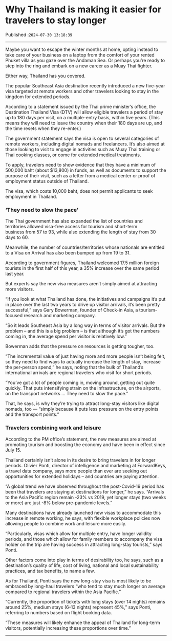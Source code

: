 # Why Thailand is making it easier for travelers to stay longer

Published :`2024-07-30 13:18:39`

---

Maybe you want to escape the winter months at home, opting instead to take care of your business on a laptop from the comfort of your rented Phuket villa as you gaze over the Andaman Sea. Or perhaps you’re ready to step into the ring and embark on a new career as a Muay Thai fighter.

Either way, Thailand has you covered.

The popular Southeast Asia destination recently introduced a new five-year visa targeted at remote workers and other travelers looking to stay in the kingdom for extended periods.

According to a statement issued by the Thai prime minister’s office, the Destination Thailand Visa (DTV) will allow eligible travelers a period of stay up to 180 days per visit, on a multiple-entry basis, within five years. (This means they will need to leave the country when their 180 days are up, and the time resets when they re-enter.)

The government statement says the visa is open to several categories of remote workers, including digital nomads and freelancers. It’s also aimed at those looking to visit to engage in activities such as Muay Thai training or Thai cooking classes, or come for extended medical treatments.

To apply, travelers need to show evidence that they have a minimum of 500,000 baht (about $13,800) in funds, as well as documents to support the purpose of their visit, such as a letter from a medical center or proof of employment status outside of Thailand.

The visa, which costs 10,000 baht, does not permit applicants to seek employment in Thailand.

### ‘They need to slow the pace’

The Thai government has also expanded the list of countries and territories allowed visa-free access for tourism and short-term business from 57 to 93, while also extending the length of stay from 30 days to 60.

Meanwhile, the number of countries/territories whose nationals are entitled to a Visa on Arrival has also been bumped up from 19 to 31.

According to government figures, Thailand welcomed 17.5 million foreign tourists in the first half of this year, a 35% increase over the same period last year.

But experts say the new visa measures aren’t simply aimed at attracting more visitors.

“If you look at what Thailand has done, the initiatives and campaigns it’s put in place over the last two years to drive up visitor arrivals, it’s been pretty successful,” says Gary Bowerman, founder of Check-in Asia, a tourism-focused research and marketing company.

“So it leads Southeast Asia by a long way in terms of visitor arrivals. But the problem – and this is a big problem – is that although it’s got the numbers coming in, the average spend per visitor is relatively low.”

Bowerman adds that the pressure on resources is getting tougher, too.

“The incremental value of just having more and more people isn’t being felt, so they need to find ways to actually increase the length of stay, increase the per-person spend,” he says, noting that the bulk of Thailand’s international arrivals are regional travelers who visit for short periods.

“You’ve got a lot of people coming in, moving around, getting out quite quickly. That puts intensifying strain on the infrastructure, on the airports, on the transport networks … They need to slow the pace.”

That, he says, is why they’re trying to attract long-stay visitors like digital nomads, too — “simply because it puts less pressure on the entry points and the transport points.”

### Travelers combining work and leisure

According to the PM office’s statement, the new measures are aimed at promoting tourism and boosting the economy and have been in effect since July 15.

Thailand certainly isn’t alone in its desire to bring travelers in for longer periods. Olivier Ponti, director of intelligence and marketing at ForwardKeys, a travel data company, says more people than ever are seeking out opportunities for extended holidays – and countries are paying attention.

“A global trend we have observed throughout the post-Covid-19 period has been that travelers are staying at destinations for longer,” he says. “Arrivals to the Asia Pacific region remain -23% vs 2019, yet longer stays (two weeks or more) are just -8% below pre-pandemic levels.”

Many destinations have already launched new visas to accommodate this increase in remote working, he says, with flexible workplace policies now allowing people to combine work and leisure more easily.

“Particularly, visas which allow for multiple entry, have longer validity periods, and those which allow for family members to accompany the visa holder on the trip are having success in attracting long-stay tourists,” says Ponti.

Other factors come into play in terms of desirability too, he says, such as a destination’s quality of life, cost of living, national and local sustainability practices, and tax benefits, to name a few.

As for Thailand, Ponti says the new long-stay visa is most likely to be embraced by long-haul travelers “who tend to stay much longer on average compared to regional travelers within the Asia Pacific.”

“Currently, the proportion of tickets with long stays (over 14 nights) remains around 25%, medium stays (6-13 nights) represent 45%,” says Ponti, referring to numbers based on flight booking data.

“These measures will likely enhance the appeal of Thailand for long-term visitors, potentially increasing these proportions over time.”

---

